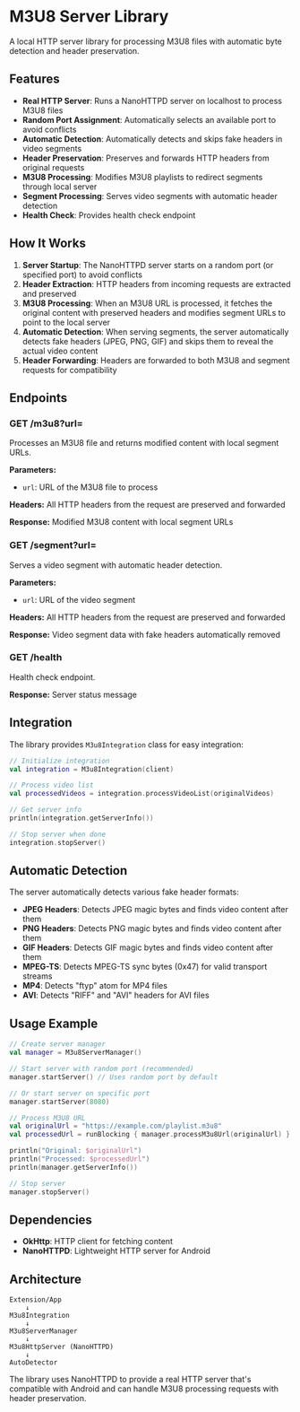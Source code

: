 # M3U8 Server Library

A local HTTP server library for processing M3U8 files with automatic byte detection and header preservation.

## Features

- **Real HTTP Server**: Runs a NanoHTTPD server on localhost to process M3U8 files
- **Random Port Assignment**: Automatically selects an available port to avoid conflicts
- **Automatic Detection**: Automatically detects and skips fake headers in video segments
- **Header Preservation**: Preserves and forwards HTTP headers from original requests
- **M3U8 Processing**: Modifies M3U8 playlists to redirect segments through local server
- **Segment Processing**: Serves video segments with automatic header detection
- **Health Check**: Provides health check endpoint

## How It Works

1. **Server Startup**: The NanoHTTPD server starts on a random port (or specified port) to avoid conflicts
2. **Header Extraction**: HTTP headers from incoming requests are extracted and preserved
3. **M3U8 Processing**: When an M3U8 URL is processed, it fetches the original content with preserved headers and modifies segment URLs to point to the local server
4. **Automatic Detection**: When serving segments, the server automatically detects fake headers (JPEG, PNG, GIF) and skips them to reveal the actual video content
5. **Header Forwarding**: Headers are forwarded to both M3U8 and segment requests for compatibility

## Endpoints

### GET /m3u8?url=<url>
Processes an M3U8 file and returns modified content with local segment URLs.

**Parameters:**
- `url`: URL of the M3U8 file to process

**Headers:** All HTTP headers from the request are preserved and forwarded

**Response:** Modified M3U8 content with local segment URLs

### GET /segment?url=<url>
Serves a video segment with automatic header detection.

**Parameters:**
- `url`: URL of the video segment

**Headers:** All HTTP headers from the request are preserved and forwarded

**Response:** Video segment data with fake headers automatically removed

### GET /health
Health check endpoint.

**Response:** Server status message

## Integration

The library provides `M3u8Integration` class for easy integration:

```kotlin
// Initialize integration
val integration = M3u8Integration(client)

// Process video list
val processedVideos = integration.processVideoList(originalVideos)

// Get server info
println(integration.getServerInfo())

// Stop server when done
integration.stopServer()
```

## Automatic Detection

The server automatically detects various fake header formats:

- **JPEG Headers**: Detects JPEG magic bytes and finds video content after them
- **PNG Headers**: Detects PNG magic bytes and finds video content after them
- **GIF Headers**: Detects GIF magic bytes and finds video content after them
- **MPEG-TS**: Detects MPEG-TS sync bytes (0x47) for valid transport streams
- **MP4**: Detects "ftyp" atom for MP4 files
- **AVI**: Detects "RIFF" and "AVI" headers for AVI files

## Usage Example

```kotlin
// Create server manager
val manager = M3u8ServerManager()

// Start server with random port (recommended)
manager.startServer() // Uses random port by default

// Or start server on specific port
manager.startServer(8080)

// Process M3U8 URL
val originalUrl = "https://example.com/playlist.m3u8"
val processedUrl = runBlocking { manager.processM3u8Url(originalUrl) }

println("Original: $originalUrl")
println("Processed: $processedUrl")
println(manager.getServerInfo())

// Stop server
manager.stopServer()
```

## Dependencies

- **OkHttp**: HTTP client for fetching content
- **NanoHTTPD**: Lightweight HTTP server for Android

## Architecture

```
Extension/App
    ↓
M3u8Integration
    ↓
M3u8ServerManager
    ↓
M3u8HttpServer (NanoHTTPD)
    ↓
AutoDetector
```

The library uses NanoHTTPD to provide a real HTTP server that's compatible with Android and can handle M3U8 processing requests with header preservation.
